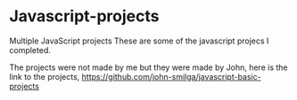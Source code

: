 # Javascript-projects
Multiple JavaScript projects
These are some of the javascript projecs I completed.

The projects were not made by me but they were made by John, here is the link to the projects, https://github.com/john-smilga/javascript-basic-projects
